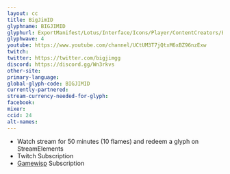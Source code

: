```yaml
---
layout: cc
title: BigJimID
glyphname: BIGJIMID
glyphurl: ExportManifest/Lotus/Interface/Icons/Player/ContentCreators/BigJimID.png
glyphwave: 4
youtube: https://www.youtube.com/channel/UCtUM3T7jQtxM6xBZ96nzExw
twitch:
twitter: https://twitter.com/bigjimgg
discord: https://discord.gg/Wn3rkvs
other-site:
primary-language:
global-glyph-code: BIGJIMID
currently-partnered:
stream-currency-needed-for-glyph:
facebook:
mixer:
ccid: 24
alt-names:
---
```

* Watch stream for 50 minutes (10 flames) and redeem a glyph on StreamElements
* Twitch Subscription
* [Gamewisp](https://gamewisp.com/bigjimid) Subscription
